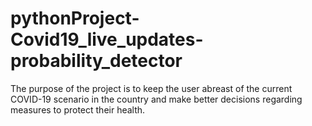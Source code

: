 # pythonProject-Covid19_live_updates-probability_detector
The purpose of the project is to keep the user abreast of the current COVID-19 scenario in the country and make better decisions regarding measures to protect their health.
